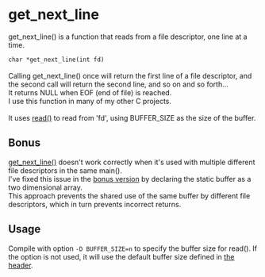 # get_next_line

get_next_line() is a function that reads from a file descriptor, one line at a time.<br>

`char *get_next_line(int fd)`<br><br>
Calling get_next_line() once will return the first line of a file descriptor, and the second call will return the second line, and so on and so forth...<br>It returns NULL when EOF (end of file) is reached.<br>
I use this function in many of my other C projects.<br><br>
It uses [read()](https://man7.org/linux/man-pages/man2/read.2.html) to read from 'fd', using BUFFER_SIZE as the size of the buffer.<br>

## Bonus

[get_next_line()](./get_next_line.c) doesn't work correctly when it's used with multiple different file descriptors in the same main().<br>
I've fixed this issue in the [bonus version](./get_next_line_bonus.c) by declaring the static buffer as a two dimensional array.<br>
This approach prevents the shared use of the same buffer by different file descriptors, which in turn prevents incorrect returns.<br>

## Usage

Compile with option `-D BUFFER_SIZE=n` to specify the buffer size for read(). If the option is not used, it will use the default buffer size defined in [the header](./get_next_line.h).<br>
